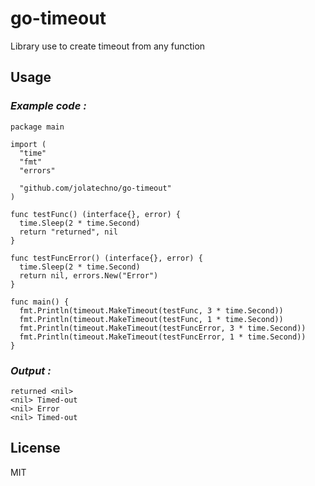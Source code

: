 # go-timeout

Library use to create timeout from any function

## Usage

### _Example code :_

```
package main

import (
  "time"
  "fmt"
  "errors"

  "github.com/jolatechno/go-timeout"
)

func testFunc() (interface{}, error) {
  time.Sleep(2 * time.Second)
  return "returned", nil
}

func testFuncError() (interface{}, error) {
  time.Sleep(2 * time.Second)
  return nil, errors.New("Error")
}

func main() {
  fmt.Println(timeout.MakeTimeout(testFunc, 3 * time.Second))
  fmt.Println(timeout.MakeTimeout(testFunc, 1 * time.Second))
  fmt.Println(timeout.MakeTimeout(testFuncError, 3 * time.Second))
  fmt.Println(timeout.MakeTimeout(testFuncError, 1 * time.Second))
}
```

### _Output :_

```
returned <nil>
<nil> Timed-out
<nil> Error
<nil> Timed-out

```

## License

MIT
